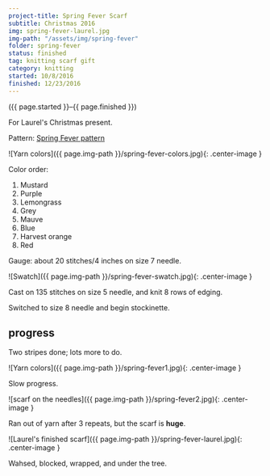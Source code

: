 ```yaml
---
project-title: Spring Fever Scarf
subtitle: Christmas 2016
img: spring-fever-laurel.jpg
img-path: "/assets/img/spring-fever"
folder: spring-fever
status: finished
tag: knitting scarf gift
category: knitting
started: 10/8/2016
finished: 12/23/2016
---
```

<p class="center">({{ page.started }}–{{ page.finished }})</p>

For Laurel's Christmas present.

Pattern: [Spring Fever pattern](http://www.ravelry.com/patterns/library/spring-fever-2)

![Yarn colors]({{ page.img-path }}/spring-fever-colors.jpg){: .center-image }

Color order:

1. Mustard
2. Purple
3. Lemongrass
4. Grey
5. Mauve
6. Blue
7. Harvest orange
8. Red

Gauge: about 20 stitches/4 inches on size 7 needle.

![Swatch]({{ page.img-path }}/spring-fever-swatch.jpg){: .center-image }

Cast on 135 stitches on size 5 needle, and knit 8 rows of edging.

Switched to size 8 needle and begin stockinette.

## progress
Two stripes done; lots more to do.

![Yarn colors]({{ page.img-path }}/spring-fever1.jpg){: .center-image }

Slow progress.

![scarf on the needles]({{ page.img-path }}/spring-fever2.jpg){: .center-image }

Ran out of yarn after 3 repeats, but the scarf is <strong>huge</strong>.

![Laurel's finished scarf]({{ page.img-path }}/spring-fever-laurel.jpg){: .center-image }

Wahsed, blocked, wrapped, and under the tree.